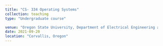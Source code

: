 ```yaml
---
title: "CS- 334 Operating Systems"
collection: teaching
type: "Undergraduate course"

venue: "Oregon State University, Department of Electrical Engineering and Computer Science"
date: 2021-09-20
location: "Corvallis, Oregon"
---
```



